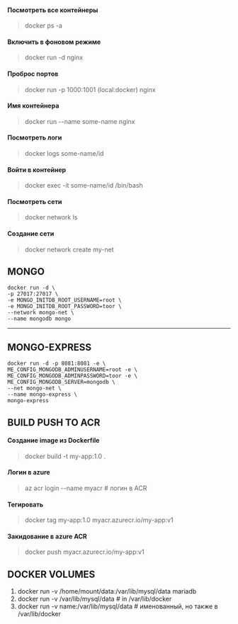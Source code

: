 
#### Посмотреть все контейнеры
> docker ps -a 

#### Включить в фоновом режиме
> docker run -d nginx 

#### Проброс портов
> docker run -p 1000:1001 (local:docker) nginx

#### Имя контейнера
> docker run --name some-name nginx

#### Посмотреть логи 
> docker logs some-name/id

#### Войти в контейнер
> docker exec -it some-name/id /bin/bash

#### Посмотреть сети
> docker network ls 

#### Cоздание сети
> docker network create my-net 


MONGO
---
	docker run -d \
	-p 27017:27017 \
	-e MONGO_INITDB_ROOT_USERNAME=root \
	-e MONGO_INITDB_ROOT_PASSWORD=toor \
	--network mongo-net \
	--name mongodb mongo
---

MONGO-EXPRESS
---
	docker run -d -p 8081:8081 -e \
	ME_CONFIG_MONGODB_ADMINUSERNAME=root -e \
	ME_CONFIG_MONGODB_ADMINPASSWORD=toor -e \
	ME_CONFIG_MONGODB_SERVER=mongodb \
	--net mongo-net \
	--name mongo-express \
	mongo-express


BUILD PUSH TO ACR
---
#### Создание image из Dockerfile
  > docker build -t my-app:1.0 . 

#### Логин в azure
  > az acr login --name myacr # логин в ACR

#### Тегировать
  > docker tag my-app:1.0 myacr.azurecr.io/my-app:v1

#### Закидование в azure ACR
  > docker push myacr.azurecr.io/my-app:v1 
 

DOCKER VOLUMES 
---
1. docker run -v /home/mount/data:/var/lib/mysql/data mariadb
2. docker run -v /var/lib/mysql/data # in /var/lib/docker
3. docker run -v name:/var/lib/mysql/data # именованный, но также в /var/lib/docker

